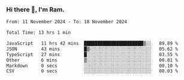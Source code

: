 ### Hi there 👋, I'm Ram.

<!--START_SECTION:waka-->

```txt
From: 11 November 2024 - To: 18 November 2024

Total Time: 13 hrs 1 min

JavaScript   11 hrs 42 mins  ██████████████████████▒░░   89.89 %
JSON         43 mins         █▒░░░░░░░░░░░░░░░░░░░░░░░   05.62 %
TypeScript   27 mins         █░░░░░░░░░░░░░░░░░░░░░░░░   03.55 %
Other        6 mins          ▒░░░░░░░░░░░░░░░░░░░░░░░░   00.81 %
Markdown     0 secs          ░░░░░░░░░░░░░░░░░░░░░░░░░   00.10 %
CSV          0 secs          ░░░░░░░░░░░░░░░░░░░░░░░░░   00.03 %
```

<!--END_SECTION:waka-->
